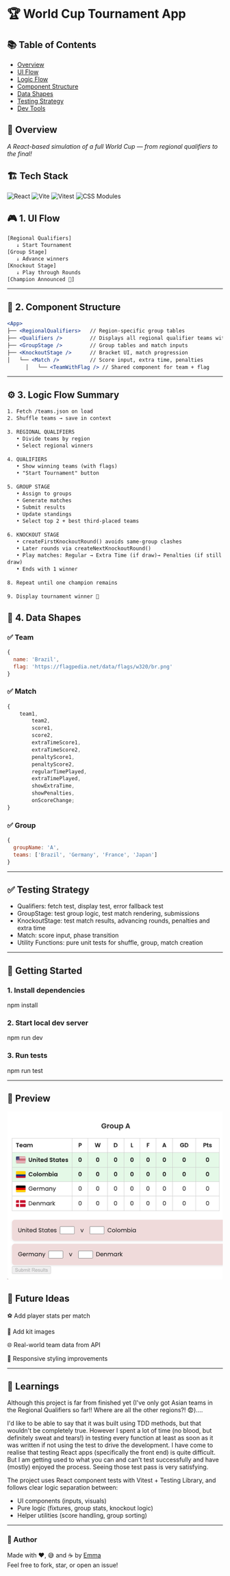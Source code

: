 # 🏆 World Cup Tournament App

## 📚 Table of Contents

-   [Overview](#-overview)
-   [UI Flow](#-ui-flow)
-   [Logic Flow](#-logic-flow)
-   [Component Structure](#-component-structure)
-   [Data Shapes](#-data-shapes)
-   [Testing Strategy](#-testing-strategy)
-   [Dev Tools](#-dev-tools)

## 🧭 Overview

_A React-based simulation of a full World Cup — from regional qualifiers to the final!_

## 🏗️ Tech Stack

![React](https://img.shields.io/badge/React-20232A?style=for-the-badge&logo=react)
![Vite](https://img.shields.io/badge/Vite-646CFF?style=for-the-badge&logo=vite&logoColor=white)
![Vitest](https://img.shields.io/badge/Vitest-6E9F18?style=for-the-badge&logo=vitest&logoColor=white)
![CSS Modules](https://img.shields.io/badge/CSS%20Modules-blue?style=for-the-badge)

## 🎮 1. UI Flow

```↓ Regional
[Regional Qualifiers]
   ↓ Start Tournament
[Group Stage]
   ↓ Advance winners
[Knockout Stage]
   ↓ Play through Rounds
[Champion Announced 🎉]
```

---

## 🧩 2. Component Structure

```jsx
<App>
├── <RegionalQualifiers>   // Region-specific group tables
├── <Qualifiers />         // Displays all regional qualifier teams with flags
├── <GroupStage />         // Group tables and match inputs
├── <KnockoutStage />      // Bracket UI, match progression
│   └── <Match />          // Score input, extra time, penalties
      │   └── <TeamWithFlag /> // Shared component for team + flag
```

---

## ⚙️ 3. Logic Flow Summary

```
1. Fetch /teams.json on load
2. Shuffle teams → save in context

3. REGIONAL QUALIFIERS
   • Divide teams by region
   • Select regional winners

4. QUALIFIERS
   • Show winning teams (with flags)
   • "Start Tournament" button

5. GROUP STAGE
   • Assign to groups
   • Generate matches
   • Submit results
   • Update standings
   • Select top 2 + best third-placed teams

6. KNOCKOUT STAGE
   • createFirstKnockoutRound() avoids same-group clashes
   • Later rounds via createNextKnockoutRound()
   • Play matches: Regular → Extra Time (if draw)→ Penalties (if still draw)
   • Ends with 1 winner

8. Repeat until one champion remains

9. Display tournament winner 🎉

```

## 🧾 4. Data Shapes

### ✅ Team

```js
{
  name: 'Brazil',
  flag: 'https://flagpedia.net/data/flags/w320/br.png'
}
```

### ✅ Match

```js
{
	team1,
		team2,
		score1,
		score2,
		extraTimeScore1,
		extraTimeScore2,
		penaltyScore1,
		penaltyScore2,
		regularTimePlayed,
		extraTimePlayed,
		showExtraTime,
		showPenalties,
		onScoreChange;
}
```

### ✅ Group

```js
{
  groupName: 'A',
  teams: ['Brazil', 'Germany', 'France', 'Japan']
}
```

---

## ✅ Testing Strategy

-   Qualifiers: fetch test, display test, error fallback test
-   GroupStage: test group logic, test match rendering, submissions
-   KnockoutStage: test match results, advancing rounds, penalties and extra time
-   Match: score input, phase transition
-   Utility Functions: pure unit tests for shuffle, group, match creation

---

## 🚀 Getting Started

### 1. Install dependencies

npm install

### 2. Start local dev server

npm run dev

### 3. Run tests

npm run test

---

## 📸 Preview

![Screenshot of Group Stage](./screenshots/group-stage.png)

## 🎯 Future Ideas

⚽ Add player stats per match

👕 Add kit images

🌐 Real-world team data from API

📱 Responsive styling improvements

---

## 🧠 Learnings

Although this project is far from finished yet (I've only got Asian teams in the Regional Qualifiers so far!! Where are all the other regions?! 😨)....

I'd like to be able to say that it was built using TDD methods, but that wouldn't be completely true. However I spent a lot of time (no blood, but definitely sweat and tears!) in testing every function at least as soon as it was written if not using the test to drive the development. I have come to realise that testing React apps (specifically the front end) is quite difficult. But I am getting used to what you can and can't test successfully and have (mostly) enjoyed the process. Seeing those test pass is very satisfying.

The project uses React component tests with Vitest + Testing Library, and follows clear logic separation between:

-   UI components (inputs, visuals)
-   Pure logic (fixtures, group stats, knockout logic)
-   Helper utilities (score handling, group sorting)

---

### 🏁 Author

Made with ❤️, 😅 and ☕ by [Emma](https://github.com/emjogale)  
Feel free to fork, star, or open an issue!

